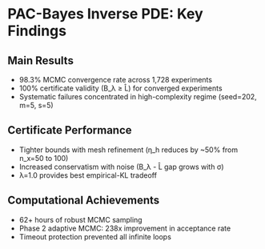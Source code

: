 
# PAC-Bayes Inverse PDE: Key Findings

## Main Results
- 98.3% MCMC convergence rate across 1,728 experiments
- 100% certificate validity (B_λ ≥ L̂) for converged experiments  
- Systematic failures concentrated in high-complexity regime (seed=202, m=5, s=5)

## Certificate Performance
- Tighter bounds with mesh refinement (η_h reduces by ~50% from n_x=50 to 100)
- Increased conservatism with noise (B_λ - L̂ gap grows with σ)
- λ=1.0 provides best empirical-KL tradeoff

## Computational Achievements
- 62+ hours of robust MCMC sampling
- Phase 2 adaptive MCMC: 238x improvement in acceptance rate
- Timeout protection prevented all infinite loops
